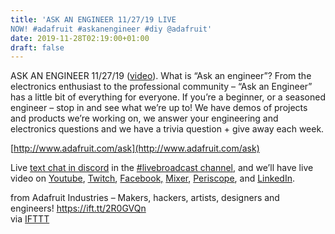 ```yaml
---
title: 'ASK AN ENGINEER 11/27/19 LIVE
NOW! #adafruit #askanengineer #diy @adafruit'
date: 2019-11-28T02:19:00+01:00
draft: false
---
```


ASK AN ENGINEER 11/27/19 ([video](https://youtu.be/TCOPuM7hJo8)). What is “Ask an engineer”? From the electronics enthusiast to the professional community – “Ask an Engineer” has a little bit of everything for everyone. If you’re a beginner, or a seasoned engineer – stop in and see what we’re up to! We have demos of projects and products we’re working on, we answer your engineering and electronics questions and we have a trivia question + give away each week.

[http://www.adafruit.com/ask](http://www.adafruit.com/ask)

Live [text chat in discord](https://adafru.it/discord) in the [#livebroadcast channel](https://adafru.it/discord), and we’ll have live video on [Youtube](https://youtube.com/adafruit/live), [Twitch](https://www.twitch.tv/adafruit), [Facebook,](https://www.facebook.com/adafruitindustries) [Mixer](https://mixer.com/adafruit), [Periscope](https://www.periscope.tv/adafruit/), and [LinkedIn](https://www.linkedin.com/in/adafruit).

  
  
from Adafruit Industries – Makers, hackers, artists, designers and engineers! https://ift.tt/2R0GVQn  
via [IFTTT](https://ifttt.com/?ref=da&site=blogger)